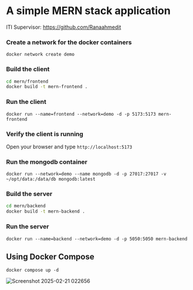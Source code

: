 # A simple MERN stack application 
 ITI Supervisor: https://github.com/Ranaahmedit
 
### Create a network for the docker containers

`docker network create demo`

### Build the client 

```sh
cd mern/frontend
docker build -t mern-frontend .
```

### Run the client

`docker run --name=frontend --network=demo -d -p 5173:5173 mern-frontend`

### Verify the client is running

Open your browser and type `http://localhost:5173`

### Run the mongodb container

`docker run --network=demo --name mongodb -d -p 27017:27017 -v ~/opt/data:/data/db mongodb:latest`

### Build the server

```sh
cd mern/backend
docker build -t mern-backend .
```

### Run the server

`docker run --name=backend --network=demo -d -p 5050:5050 mern-backend`

## Using Docker Compose

`docker compose up -d`


![Screenshot 2025-02-21 022656](https://github.com/user-attachments/assets/c315330f-158f-43ea-8ac0-2554124cb2c2)



